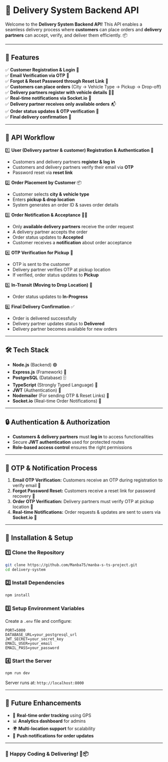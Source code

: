 # 🚀 Delivery System Backend API

Welcome to the **Delivery System Backend API**! This API enables a seamless delivery process where **customers** can place orders and **delivery partners** can accept, verify, and deliver them efficiently. 📦

---

## 🌟 Features

✅ **Customer Registration & Login** 🔑  
✅ **Email Verification via OTP** 📩  
✅ **Forgot & Reset Password through Reset Link** 🔄  
✅ **Customers can place orders** (City → Vehicle Type → Pickup → Drop-off)  
✅ **Delivery partners register with vehicle details** 🚴‍♂️  
✅ **Real-time notifications via Socket.io** 🔔  
✅ **Delivery partner receives only available orders** 📬  
✅ **Order status updates & OTP verification** 🔢  
✅ **Final delivery confirmation** 🏁  

---

## 📌 API Workflow

1️⃣ **User (Delivery partner & customer) Registration & Authentication** 🔐  
   - Customers and delivery partners **register & log in**
   - Customers and delivery partners verify their email via **OTP**
   - Password reset via **reset link**

2️⃣ **Order Placement by Customer** 📦  
   - Customer selects **city & vehicle type**
   - Enters **pickup & drop location**
   - System generates an order ID & saves order details

3️⃣ **Order Notification & Acceptance** 🚴‍♂️  
   - Only **available delivery partners** receive the order request
   - A delivery partner accepts the order
   - Order status updates to **Accepted**
   - Customer receives a **notification** about order acceptance

4️⃣ **OTP Verification for Pickup** 🔑  
   - OTP is sent to the customer
   - Delivery partner verifies OTP at pickup location
   - If verified, order status updates to **Pickup**

5️⃣ **In-Transit (Moving to Drop Location)** 🚚  
   - Order status updates to **In-Progress**

6️⃣ **Final Delivery Confirmation** ✅  
   - Order is delivered successfully
   - Delivery partner updates status to **Delivered**
   - Delivery partner becomes available for new orders

---

## 🛠 Tech Stack

- **Node.js** (Backend) 🟢
- **Express.js** (Framework) 🚀
- **PostgreSQL** (Database) 🗄
- **TypeScript** (Strongly Typed Language) 📜
- **JWT** (Authentication) 🔐
- **Nodemailer** (For sending OTP & Reset Links) 📧
- **Socket.io** (Real-time Order Notifications) 📡

---


## 🔒 Authentication & Authorization

- **Customers & delivery partners** must **log in** to access functionalities
- Secure **JWT authentication** used for protected routes
- **Role-based access control** ensures the right permissions

---

## 📧 OTP & Notification Process

1. **Email OTP Verification:** Customers receive an OTP during registration to verify email 📩
2. **Forgot Password Reset:** Customers receive a reset link for password recovery 🔄
3. **Order OTP Verification:** Delivery partners must verify OTP at pickup location 🔑
4. **Real-time Notifications:** Order requests & updates are sent to users via **Socket.io** 🔔

---

## 🚀 Installation & Setup

### 1️⃣ Clone the Repository
```sh
git clone https://github.com/Manba75/manba-s-ts-project.git
cd delivery-system
```

### 2️⃣ Install Dependencies
```sh
npm install
```

### 3️⃣ Setup Environment Variables
Create a `.env` file and configure:  
```
PORT=5000
DATABASE_URL=your_postgresql_url
JWT_SECRET=your_secret_key
EMAIL_USER=your_email
EMAIL_PASS=your_password

```

### 4️⃣ Start the Server
```sh
npm run dev
```
Server runs at: `http://localhost:8000`

---

## 📌 Future Enhancements

- 📍 **Real-time order tracking** using GPS
- 📊 **Analytics dashboard** for admins
- 🌍 **Multi-location support** for scalability
- 📡 **Push notifications for order updates**

---

### 🎉 Happy Coding & Delivering! 🚀📦

